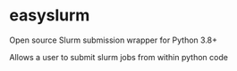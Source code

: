 # easyslurm
Open source Slurm submission wrapper for Python 3.8+

Allows a user to submit slurm jobs from within python code


